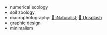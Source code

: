 
- numerical ecology
- soil zoology
- macrophotography: [🔗 iNaturalist](https://www.inaturalist.org/people/5155128); [🔗 Unsplash](https://unsplash.com/@deanae)
- graphic design
- minimalism
